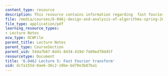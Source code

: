 ```yaml
---
content_type: resource
description: This resource contains information regarding  fast fourier transform.
file: /media/courses/6-046j-design-and-analysis-of-algorithms-spring-2012/dcfa155d0ae636c210bebd70e3b87ba1_MIT6_046JS12_lec05.pdf
file_type: application/pdf
learning_resource_types:
- Lecture Notes
ocw_type: OCWFile
parent_title: Lecture Notes
parent_type: CourseSection
parent_uid: 54da7b67-8d41-8434-419d-7dd9ed78d45f
resourcetype: Document
title: '6.046J Lecture 5: Fast Fourier transform'
uid: dcfa155d-0ae6-36c2-10be-bd70e3b87ba1
---
```


